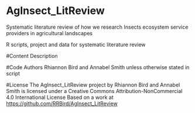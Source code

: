 # AgInsect_LitReview
Systematic literature review of how we research Insects ecosystem service providers in agricultural landscapes

R scripts, project and data for systematic literature review

#Content Description

#Code Authors
Rhiannon Bird and Annabel Smith unless otherwise stated in script

#License
The AgInsect_LitReview project by Rhiannon Bird and Annabel Smith is licensed under a Creative Commons Attribution-NonCommercial 4.0 International License
Based on a work at 
https://github.com/RRBird/AgInsect_LitReview
